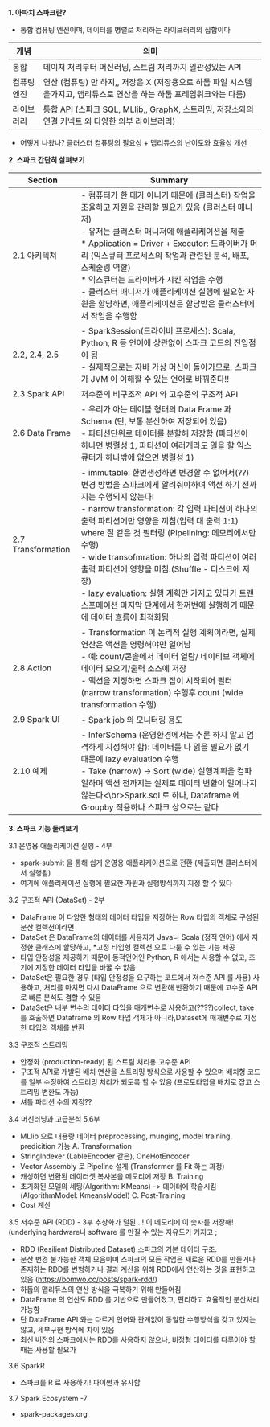 **1. 아파치 스파크란?**
 - 통합 컴퓨팅 엔진이며, 데이터를 병렬로 처리하는 라이브러리의 집합이다 
 
 | 개념 | 의미 |
 | ---- | ---- |
 | 통합 | 데이처 처리부터 머신러닝, 스트림 처리까지 일관성있는 API |
 | 컴퓨팅 엔진| 연산 (컴퓨팅) 만 하지,, 저장은 X (저장용으로 하둡 파일 시스템을가지고, 맵리듀스로 연산을 하는 하둡 프레임워크와는 다름) |
 | 라이브러리| 통합 API (스파크 SQL, MLlib,, GraphX, 스트리밍, 저장소와의 연결 커넥트 외 다양한 외부 라이브러리) |
 
 - 어떻게 나왔나? 클러스터 컴퓨팅의 필요성 + 맵리듀스의 난이도와 효율성 개선


**2. 스파크 간단히 살펴보기**
 
|Section | Summary |
| ---- |  ---- |
| 2.1 아키텍쳐 | - 컴퓨터가 한 대가 아니기 때문에 (클러스터) 작업을 조율하고 자원을 관리할 필요가 있음 (클러스터 매니저)<br/> - 유저는 클러스터 매니저에 애플리케이션을 제출<br/> * Application = Driver + Executor: 드라이버가 머리 (익스큐터 프로세스의 작업과 관련된 분석, 배포, 스케줄링 역할)<br/>  * 익스큐터는 드라이버가 시킨 작업을 수행<br/> - 클러스터 매니저가 애플리케이션 실행에 필요한 자원을 할당하면, 애플리케이션은 할당받은 클러스터에서 작업을 수행함 | 
 | 2.2, 2.4, 2.5 | - SparkSession(드라이버 프로세스): Scala, Python, R 등 언어에 상관없이 스파크 코드의 진입점이 됨<br/> - 실제적으로는 자바 가상 머신이 돌아가므로, 스파크가 JVM 이 이해할 수 있는 언어로 바꿔준다!!
 | 2.3 Spark API | 저수준의 비구조적 API 와 고수준의 구조적 API |
|2.6 Data Frame | - 우리가 아는 테이블 형태의 Data Frame 과 Schema (단, 보통 분산하여 저장되어 있음)<br/> - 파티션단위로 데이터를 분할해 저장함 (파티션이 하나면 병렬성 1, 파티션이 여러개라도 일을 할 익스큐터가 하나밖에 없으면 병렬성 1) |
|2.7 Transformation | - immutable: 한번생성하면 변경할 수 없어서(??) 변경 방법을 스파크에게 알려줘야하며 액션 하기 전까지는 수행되지 않는다!<br/> - narrow transformation: 각 입력 파티션이 하나의 출력 파티션에만 영향을 끼침(입력 대 출력 1:1) where 절 같은 것 필터링 (Pipelining: 메모리에서만 수행)<br/>- wide transofmration: 하나의 입력 파티션이 여러 출력 파티션에 영향을 미침.(Shuffle - 디스크에 저장)<br/> - lazy evaluation: 실행 계획만 가지고 있다가 트랜스포메이션 마지막 단계에서 한꺼번에 실행하기 때문에 데이터 흐름이 최적화됨|
| 2.8 Action | - Transformation 이 논리적 실행 계획이라면, 실제 연산은 액션을 명령해야만 일어남<br/> - 예: count/콘솔에서 데이터 열람/ 네이티브 객체에 데이터 모으기/출력 소스에 저장<br/> - 액션을 지정하면 스파크 잡이 시작되어 필터 (narrow transformation) 수행후 count (wide transformation 수행) |
| 2.9 Spark UI| - Spark job 의 모니터링 용도 |
| 2.10 예제 | - InferSchema (운영환경에서는 추론 하지 말고 엄격하게 지정해야 함): 데이터를 다 읽을 필요가 없기 때문에 lazy evaluation 수행<br/> - Take (narrow) -> Sort (wide) 실행계획을 컴파일하며 액션 전까지는 실제로 데이터 변환이 일어나지 않는다<\br>Spark.sql 로 하나, Dataframe 에 Groupby 적용하나 스파크 상으로는 같다 |

**3. 스파크 기능 둘러보기**

3.1 운영용 애플리케이션 실행 - 4부
 - spark-submit 을 통해 쉽게 운영용 애플리케이션으로 전환 (제출되면 클러스터에서 실행됨) 
 - 여기에 애플리케이션 실행에 필요한 자원과 실행방식까지 지정 할 수 있다
 
3.2 구조적 API (DataSet) - 2부
 - DataFrame 이 다양한 형태의 데이터 타입을 저장하는 Row 타입의 객체로 구성된 분산 컬렉션이라면
 - DataSet 은 DataFrame의 데이터를 사용자가 Java나 Scala (정적 언어) 에서 지정한 클래스에 할당하고, *고정 타입형 컬렉션 으로 다룰 수 있는 기능 제공
 - 타입 안정성을 제공하기 때문에 동적언어인 Python, R 에서는 사용할 수 없고, 초기에 지정한 데이터 타입을 바꿀 수 없음
 - DataSet은 필요한 경우 (타입 안정성을 요구하는 코드에서 저수준 API 를 사용) 사용하고, 처리를 마치면 다시 DataFrame 으로 변환해 반환하기 때문에 고수준 API로 빠른 분석도 겸할 수 있음
 - DataSet은 내부 변수의 데이터 타입을 매개변수로 사용하고(????)collect, take 를 호출하면 Dataframe 의 Row 타입 객체가 아니라,Dataset에 매개변수로 지정한 타입의 객체를 반환

3.3 구조적 스트리밍
 - 안정화 (production-ready) 된 스트림 처리용 고수준 API
 - 구조적 API로 개발된 배치 연산을 스트리밍 방식으로 사용할 수 있으며 배치형 코드를 일부 수정하여 스트리밍 처리가 되도록 할 수 있음 (프로토타입을 배치로 잡고 스트리밍 변환도 가능)
 - 셔틀 파티션 수의 지정?? 

3.4 머신러닝과 고급분석 5,6부
  - MLlib 으로 대용량 데이터 preprocessing, munging, model training, predicition 가능 
 A. Transformation
   - StringIndexer (LableEncoder 같은), OneHotEncoder
   - Vector Assembly 로 Pipeline 설계 (Transformer 를 Fit 하는 과정)
   - 캐싱하면 변환된 데이터셋 복사본을 메모리에 저장
 B. Training
  - 초기화된 모델의 세팅(Algorithm: KMeans) -> 데이터에 학습시킴 (AlgorithmModel: KmeansModel)
 C. Post-Training
  - Cost 계산

3.5 저수준 API (RDD) - 3부
추상화가 덜된...! 이 메모리에 이 숫자를 저장해! (underlying hardware나 software 를 만질 수 있는 자유도가 커지고 ;
  - RDD (Resilient Distributed Dataset) 스파크의 기본 데이터 구조. 
  - 분산 변경 불가능한 객체 모음이며 스파크의 모든 작업은 새로운 RDD를 만들거나 존재하는 RDD를 변형하거나 결과 계산을 위해 RDD에서 연산하는 것을 표현하고 있음 (https://bomwo.cc/posts/spark-rdd/)
  - 하둡의 맵리듀스의 연산 방식을 극복하기 위해 만들어짐 
  - DataFrame 의 연산도 RDD 를 기반으로 만들어졌고, 편리하고 효율적인 분산처리가능함 
  - 단 DataFrame API 와는 다르게 언어와 관계없이 동일한 수행방식을 갖고 있지는 않고, 세부구현 방식에 차이 있음
  - 최신 버전의 스파크에서는 RDD를 사용하지 않으나, 비정형 데이터를 다루어야 할 때는 사용할 필요가 

3.6 SparkR 
 - 스파크를 R 로 사용하기! 파이썬과 유사함

3.7 Spark Ecosystem -7
 - spark-packages.org 
